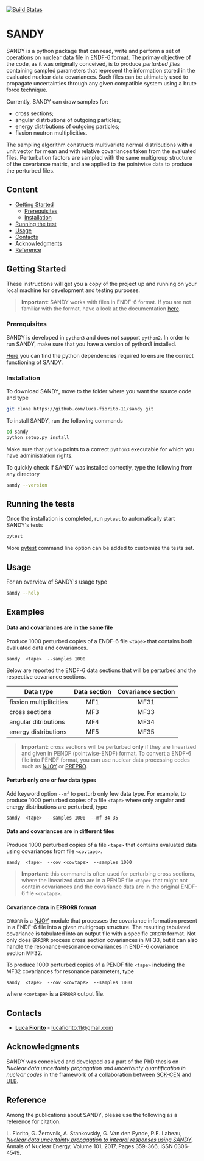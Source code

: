 [![Build Status](https://travis-ci.org/luca-fiorito-11/sandy.svg?branch=devel)](https://travis-ci.org/luca-fiorito-11/sandy)

# SANDY

SANDY is a python package that can read, write and perform a set of operations on nuclear data file in 
[ENDF-6 format](https://www.oecd-nea.org/dbdata/data/manual-endf/endf102.pdf).
The primay objective of the code, as it was originally conceived, is to produce *perturbed files* containing sampled parameters 
that represent the information stored in the evaluated nuclear data covariances.
Such files can be ultimately used to propagate uncertainties through any given compatible system using a brute force technique.

Currently, SANDY can draw samples for:
 - cross sections;
 - angular distrbutions of outgoing particles;
 - energy distrbutions of outgoing particles;
 - fission neutron multiplicities.
 
The sampling algorithm constructs multivariate normal distributions with a unit vector for mean and with relative 
covariances taken from the evaluated files.
Perturbation factors are sampled with the same multigroup structure of the covariance matrix, and are applied to the pointwise 
data to produce the perturbed files. 

## Content

- [Getting Started](#getting-started)
  - [Prerequisites](#prerequisites)
  - [Installation](#installation)
- [Running the test](#running-the-tests)
- [Usage](#usage)
- [Contacts](#contacts)
- [Acknowledgments](#acknowledgments)
- [Reference](#reference)


## Getting Started

These instructions will get you a copy of the project up and running on your local machine for development and testing purposes.

> __Important__: SANDY works with files in ENDF-6 format. If you are not familiar with the format, have a look at the documentation [here](https://www.oecd-nea.org/dbdata/data/manual-endf/endf102.pdf).

### Prerequisites

SANDY is developed in `python3` and does not support `python2`.
In order to run SANDY, make sure that you have a version of python3 installed.

[Here](requirements.txt) you can find the python dependencies required to ensure the correct functioning of SANDY.

### Installation

To download SANDY, move to the folder where you want the source code and type

```bash
git clone https://github.com/luca-fiorito-11/sandy.git
```

To install SANDY, run the following commands

```bash
cd sandy
python setup.py install
```

Make sure that `python` points to a correct `python3` executable for which you have administration rights.

To quickly check if SANDY was installed correctly, type the following from any directory

```bash
sandy --version
```

## Running the tests

Once the installation is completed, run ```pytest``` to automatically start SANDY's tests

```bash
pytest
```

More [pytest](https://docs.pytest.org/en/latest/) command line option can be added to customize the tests set.

## Usage

For an overview of SANDY's usage type

```bash
sandy --help
```

## Examples


#### Data and covariances are in the same file

Produce 1000 perturbed copies of a ENDF-6 file `<tape>` that contains both evaluated data and covariances.
```
sandy  <tape>  --samples 1000
```

Below are reported the ENDF-6 data sections that will be perturbed and the respective covariance sections.

| Data type | Data section | Covariance section |
|----|:----:|:----:|
| fission multiplitcities | MF1 | MF31 |
| cross sections | MF3 | MF33 |
| angular ditributions | MF4 | MF34 |
| energy distributions | MF5 | MF35 |

> __Important__: cross sections will be perturbed __only__ if they are linearized and given in PENDF (pointwise-ENDF) format.
> To convert a ENDF-6 file into PENDF format, you can use nuclear data processing codes such as [NJOY](http://www.njoy21.io/NJOY2016/) or [PREPRO](https://www-nds.iaea.org/public/endf/prepro/).

#### Perturb only one or few data types

Add keyword option `--mf` to perturb only few data type.
For example, to produce 1000 perturbed copies of a file `<tape>` where only angular and energy distributions are perturbed, type
```
sandy  <tape>  --samples 1000  --mf 34 35
```

#### Data and covariances are in different files

Produce 1000 perturbed copies of a file `<tape>` that contains evaluated data using covariances from file `<covtape>`.
```
sandy  <tape>  --cov <covtape>  --samples 1000
```

> __Important__: this command is often used for perturbing cross sections, where the linearized data are in a PENDF file `<tape>` that might not contain covariances and the covariance data are in the original ENDF-6 file `<covtape>`.


#### Covariance data in ERRORR format

`ERRORR` is a [NJOY](http://www.njoy21.io/NJOY2016/) module that processes the covariance information present in a ENDF-6 file into a given multigroup structure. The resulting tabulated covariance is tabulated into an output file with a specific `ERRORR` format.
Not only does `ERRORR` process cross section covariances in MF33, but it can also handle the resonance-resonance covariances in ENDF-6 covariance section MF32.

To produce 1000 perturbed copies of a PENDF file `<tape>` including the MF32 covariances for resonance parameters, type
```
sandy  <tape>  --cov <covtape>  --samples 1000
```
where `<covtape>` is a `ERRORR` output file.



## <a name="contacts"></a>Contacts

* [**Luca Fiorito**](https://github.com/luca-fiorito-11) - lucafiorito.11@gmail.com

## Acknowledgments

SANDY was conceived and developed as a part of the PhD thesis on *Nuclear data uncertainty propagation and uncertainty quantification in nuclear codes* in the framework of a collaboration between [SCK-CEN](https://www.sckcen.be) and [ULB](http://www.ulb.ac.be).


## <a name="refrence"></a>Reference
Among the publications about SANDY, please use the following as a reference for citation.

L. Fiorito, G. Žerovnik, A. Stankovskiy, G. Van den Eynde, P.E. Labeau, [*Nuclear data uncertainty propagation to integral responses using SANDY*](http://www.sciencedirect.com/science/article/pii/S0306454916305278), Annals of Nuclear Energy, Volume 101, 2017, Pages 359-366, ISSN 0306-4549.






